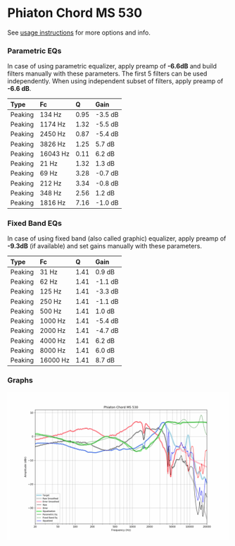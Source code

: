 # Phiaton Chord MS 530
See [usage instructions](https://github.com/jaakkopasanen/AutoEq#usage) for more options and info.

### Parametric EQs
In case of using parametric equalizer, apply preamp of **-6.6dB** and build filters manually
with these parameters. The first 5 filters can be used independently.
When using independent subset of filters, apply preamp of **-6.6 dB**.

| Type    | Fc       |    Q | Gain    |
|:--------|:---------|:-----|:--------|
| Peaking | 134 Hz   | 0.95 | -3.5 dB |
| Peaking | 1174 Hz  | 1.32 | -5.5 dB |
| Peaking | 2450 Hz  | 0.87 | -5.4 dB |
| Peaking | 3826 Hz  | 1.25 | 5.7 dB  |
| Peaking | 16043 Hz | 0.11 | 6.2 dB  |
| Peaking | 21 Hz    | 1.32 | 1.3 dB  |
| Peaking | 69 Hz    | 3.28 | -0.7 dB |
| Peaking | 212 Hz   | 3.34 | -0.8 dB |
| Peaking | 348 Hz   | 2.56 | 1.2 dB  |
| Peaking | 1816 Hz  | 7.16 | -1.0 dB |

### Fixed Band EQs
In case of using fixed band (also called graphic) equalizer, apply preamp of **-9.3dB**
(if available) and set gains manually with these parameters.

| Type    | Fc       |    Q | Gain    |
|:--------|:---------|:-----|:--------|
| Peaking | 31 Hz    | 1.41 | 0.9 dB  |
| Peaking | 62 Hz    | 1.41 | -1.1 dB |
| Peaking | 125 Hz   | 1.41 | -3.3 dB |
| Peaking | 250 Hz   | 1.41 | -1.1 dB |
| Peaking | 500 Hz   | 1.41 | 1.0 dB  |
| Peaking | 1000 Hz  | 1.41 | -5.4 dB |
| Peaking | 2000 Hz  | 1.41 | -4.7 dB |
| Peaking | 4000 Hz  | 1.41 | 6.2 dB  |
| Peaking | 8000 Hz  | 1.41 | 6.0 dB  |
| Peaking | 16000 Hz | 1.41 | 8.7 dB  |

### Graphs
![](./Phiaton%20Chord%20MS%20530.png)
